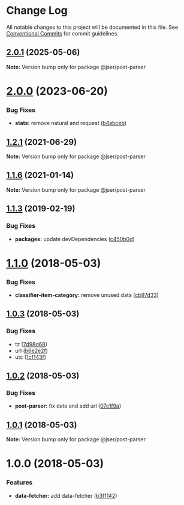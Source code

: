 # Change Log

All notable changes to this project will be documented in this file.
See [Conventional Commits](https://conventionalcommits.org) for commit guidelines.

## [2.0.1](https://github.com/jser/dataset/compare/v2.0.0...v2.0.1) (2025-05-06)

**Note:** Version bump only for package @jser/post-parser

# [2.0.0](https://github.com/jser/dataset/compare/v1.2.1...v2.0.0) (2023-06-20)

### Bug Fixes

- **stats:** remove natural and request ([b4abceb](https://github.com/jser/dataset/commit/b4abceb58c57cc9d91f6219a79565af4afbec9a2))

## [1.2.1](https://github.com/jser/dataset/compare/v1.2.0...v1.2.1) (2021-06-29)

**Note:** Version bump only for package @jser/post-parser

## [1.1.6](https://github.com/jser/dataset/compare/v1.1.5...v1.1.6) (2021-01-14)

**Note:** Version bump only for package @jser/post-parser

<a name="1.1.3"></a>

## [1.1.3](https://github.com/jser/dataset/compare/v1.1.2...v1.1.3) (2019-02-19)

### Bug Fixes

- **packages:** update devDependencies ([c450b0d](https://github.com/jser/dataset/commit/c450b0d))

<a name="1.1.0"></a>

# [1.1.0](https://github.com/jser/dataset/compare/v1.0.3...v1.1.0) (2018-05-03)

### Bug Fixes

- **classifier-item-category:** remove unused data ([cb97d33](https://github.com/jser/dataset/commit/cb97d33))

<a name="1.0.3"></a>

## [1.0.3](https://github.com/jser/dataset/compare/v1.0.2...v1.0.3) (2018-05-03)

### Bug Fixes

- tz ([7d98d68](https://github.com/jser/dataset/commit/7d98d68))
- url ([b6e2e2f](https://github.com/jser/dataset/commit/b6e2e2f))
- utc ([1cf143f](https://github.com/jser/dataset/commit/1cf143f))

<a name="1.0.2"></a>

## [1.0.2](https://github.com/jser/dataset/compare/v1.0.1...v1.0.2) (2018-05-03)

### Bug Fixes

- **post-parser:** fix date and add url ([07c1f9a](https://github.com/jser/dataset/commit/07c1f9a))

<a name="1.0.1"></a>

## [1.0.1](https://github.com/jser/dataset/compare/v1.0.0...v1.0.1) (2018-05-03)

**Note:** Version bump only for package @jser/post-parser

<a name="1.0.0"></a>

# 1.0.0 (2018-05-03)

### Features

- **data-fetcher:** add data-fetcher ([b3f1142](https://github.com/jser/dataset/commit/b3f1142))
